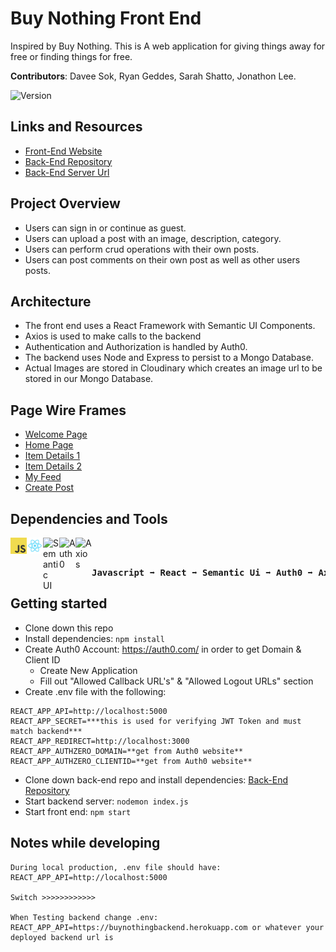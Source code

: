 # Buy Nothing Front End

Inspired by Buy Nothing. This is A web application for giving things away for free or finding things for free.

**Contributors**: Davee Sok, Ryan Geddes, Sarah Shatto, Jonathon Lee.

![Version](https://img.shields.io/badge/version-1.0.0-brightgreen.svg)

## Links and Resources

- [Front-End Website](https://buynothing-frontend.netlify.app/main)
- [Back-End Repository](https://github.com/daveeS987/buy-nothing-backend)
- [Back-End Server Url](https://buynothingbackend.herokuapp.com/)

## Project Overview

- Users can sign in or continue as guest.
- Users can upload a post with an image, description, category.
- Users can perform crud operations with their own posts.
- Users can post comments on their own post as well as other users posts.

## Architecture

- The front end uses a React Framework with Semantic UI Components.
- Axios is used to make calls to the backend
- Authentication and Authorization is handled by Auth0.
- The backend uses Node and Express to persist to a Mongo Database.
- Actual Images are stored in Cloudinary which creates an image url to be stored in our Mongo Database.

## Page Wire Frames

- [Welcome Page](./assets/wireframe/1_Welcome.pdf)
- [Home Page](./assets/wireframe/2_Home.pdf)
- [Item Details 1](./assets/wireframe/2.5_ItemDetails.pdf)
- [Item Details 2](./assets/wireframe/2.75_ItemDetailsSelectUser.pdf)
- [My Feed](./assets/wireframe/3_MyFeed.pdf)
- [Create Post](./assets/wireframe/createPost.pdf)

## Dependencies and Tools

<img align="left" alt="JavaScript" width="26px" src="https://raw.githubusercontent.com/github/explore/80688e429a7d4ef2fca1e82350fe8e3517d3494d/topics/javascript/javascript.png"/>
<img align="left" alt="React" width="26px" src="https://raw.githubusercontent.com/github/explore/80688e429a7d4ef2fca1e82350fe8e3517d3494d/topics/react/react.png" />
<img  align="left"alt="Semantic UI" width="26px" src="./icons/semantic.png"/>
<img align="left" alt="Auth0" width="26px" src="./icons/auth0-logo.png">
<img  align="left" alt="Axios" width="26px" src="./icons/axiosimage.png"/>

</br>
<br>
<pre>
<b>Javascript ➡ React ➡ Semantic Ui ➡ Auth0 ➡ Axios </b>
</pre>

## Getting started

- Clone down this repo
- Install dependencies: `npm install`
- Create Auth0 Account: https://auth0.com/ in order to get Domain & Client ID
  - Create New Application
  - Fill out "Allowed Callback URL's" & "Allowed Logout URLs" section
- Create .env file with the following:

```
REACT_APP_API=http://localhost:5000
REACT_APP_SECRET=***this is used for verifying JWT Token and must match backend***
REACT_APP_REDIRECT=http://localhost:3000
REACT_APP_AUTHZERO_DOMAIN=**get from Auth0 website**
REACT_APP_AUTHZERO_CLIENTID=**get from Auth0 website**
```

- Clone down back-end repo and install dependencies: [Back-End Repository](https://github.com/daveeS987/buy-nothing-backend)
- Start backend server: `nodemon index.js`
- Start front end: `npm start`

## Notes while developing

```
During local production, .env file should have:
REACT_APP_API=http://localhost:5000

Switch >>>>>>>>>>>>

When Testing backend change .env:
REACT_APP_API=https://buynothingbackend.herokuapp.com or whatever your deployed backend url is

```
